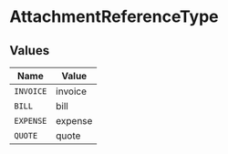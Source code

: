 # AttachmentReferenceType


## Values

| Name      | Value     |
| --------- | --------- |
| `INVOICE` | invoice   |
| `BILL`    | bill      |
| `EXPENSE` | expense   |
| `QUOTE`   | quote     |